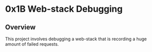 # 0x1B Web-stack Debugging

## Overview

This project involves debugging a web-stack that is recording a huge amount of failed requests.